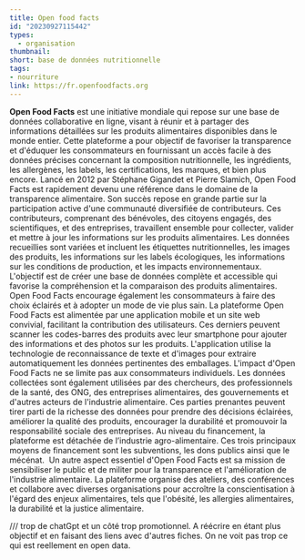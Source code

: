 ```yaml
---
title: Open food facts
id: "20230927115442"
types:
  - organisation
thumbnail: 
short: base de données nutritionnelle
tags:
- nourriture
link: https://fr.openfoodfacts.org
---
```


**Open Food Facts** est une initiative mondiale qui repose sur une base de données collaborative en ligne, visant à réunir et à partager des informations détaillées sur les produits alimentaires disponibles dans le monde entier. Cette plateforme a pour objectif de favoriser la transparence et d'éduquer les consommateurs en fournissant un accès facile à des données précises concernant la composition nutritionnelle, les ingrédients, les allergènes, les labels, les certifications, les marques, et bien plus encore.
Lancé en 2012 par Stéphane Gigandet et Pierre Slamich, Open Food Facts est rapidement devenu une référence dans le domaine de la transparence alimentaire. Son succès repose en grande partie sur la participation active d'une communauté diversifiée de contributeurs. Ces contributeurs, comprenant des bénévoles, des citoyens engagés, des scientifiques, et des entreprises, travaillent ensemble pour collecter, valider et mettre à jour les informations sur les produits alimentaires.
Les données recueillies sont variées et incluent les étiquettes nutritionnelles, les images des produits, les informations sur les labels écologiques, les informations sur les conditions de production, et les impacts environnementaux. L'objectif est de créer une base de données complète et accessible qui favorise la compréhension et la comparaison des produits alimentaires. Open Food Facts encourage également les consommateurs à faire des choix éclairés et à adopter un mode de vie plus sain.
La plateforme Open Food Facts est alimentée par une application mobile et un site web convivial, facilitant la contribution des utilisateurs. Ces derniers peuvent scanner les codes-barres des produits avec leur smartphone pour ajouter des informations et des photos sur les produits. L'application utilise la technologie de reconnaissance de texte et d'images pour extraire automatiquement les données pertinentes des emballages.
L'impact d'Open Food Facts ne se limite pas aux consommateurs individuels. Les données collectées sont également utilisées par des chercheurs, des professionnels de la santé, des ONG, des entreprises alimentaires, des gouvernements et d'autres acteurs de l'industrie alimentaire. Ces parties prenantes peuvent tirer parti de la richesse des données pour prendre des décisions éclairées, améliorer la qualité des produits, encourager la durabilité et promouvoir la responsabilité sociale des entreprises.
Au niveau du financement, la plateforme est détachée de l’industrie agro-alimentaire. Ces trois principaux moyens de financement sont les subventions, les dons publics ainsi que le mécénat. 
Un autre aspect essentiel d'Open Food Facts est sa mission de sensibiliser le public et de militer pour la transparence et l'amélioration de l'industrie alimentaire. La plateforme organise des ateliers, des conférences et collabore avec diverses organisations pour accroître la conscientisation à l'égard des enjeux alimentaires, tels que l'obésité, les allergies alimentaires, la durabilité et la justice alimentaire.

/// trop de chatGpt et un côté trop promotionnel. A réécrire en étant plus objectif et en faisant des liens avec d'autres fiches. On ne voit pas trop ce qui est reellement en open data.